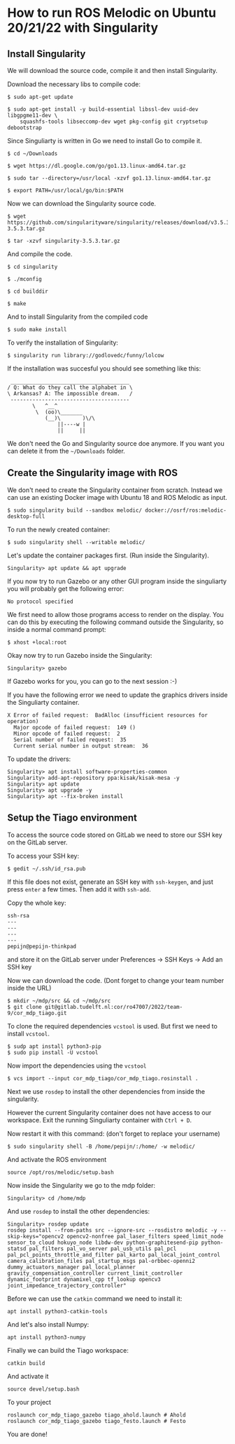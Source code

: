 # How to run ROS Melodic on Ubuntu 20/21/22 with Singularity

## Install Singularity
We will download the source code, compile it and then install Singularity.

Download the necessary libs to compile code:
```
$ sudo apt-get update

$ sudo apt-get install -y build-essential libssl-dev uuid-dev libgpgme11-dev \
    squashfs-tools libseccomp-dev wget pkg-config git cryptsetup debootstrap
```


Since Singuliarty is written in Go we need to install Go to compile it.
```
$ cd ~/Downloads

$ wget https://dl.google.com/go/go1.13.linux-amd64.tar.gz

$ sudo tar --directory=/usr/local -xzvf go1.13.linux-amd64.tar.gz

$ export PATH=/usr/local/go/bin:$PATH
```


Now we can download the Singularity source code.
```
$ wget https://github.com/singularityware/singularity/releases/download/v3.5.3/singularity-3.5.3.tar.gz

$ tar -xzvf singularity-3.5.3.tar.gz
```

And compile the code.
```
$ cd singularity

$ ./mconfig

$ cd builddir

$ make
```

And to install Singularity from the compiled code
```
$ sudo make install
```

To verify the installation of Singularity:
```
$ singularity run library://godlovedc/funny/lolcow
```

If the installation was succesful you should see something like this:
```
 ______________________________________
/ Q: What do they call the alphabet in \
\ Arkansas? A: The impossible dream.   /
 --------------------------------------
        \   ^__^
         \  (oo)\_______
            (__)\       )\/\
                ||----w |
                ||     ||
```

We don't need the Go and Singularity source doe anymore. If you want you can delete it from the `~/Downloads` folder.


## Create the Singularity image with ROS
We don't need to create the Singularity container from scratch. Instead we can use an existing Docker image with Ubuntu 18 and ROS Melodic as input.
```
$ sudo singularity build --sandbox melodic/ docker://osrf/ros:melodic-desktop-full
```

To run the newly created container:
```
$ sudo singularity shell --writable melodic/
```

Let's update the container packages first. (Run inside the Singularity).
```
Singularity> apt update && apt upgrade

```

If you now try to run Gazebo or any other GUI program inside the singuliarty you will probably get the following error:
```
No protocol specified
```

We first need to allow those programs access to render on the display. You can do this by executing the following command outside the Singularity, so inside a normal command prompt:
```
$ xhost +local:root
```

Okay now try to run Gazebo inside the Singularity:
```
Singularity> gazebo
```

If Gazebo works for you, you can go to the next session :-)

If you have the following error we need to update the graphics drivers inside the Singuliarty container.
```
X Error of failed request:  BadAlloc (insufficient resources for operation)
  Major opcode of failed request:  149 ()
  Minor opcode of failed request:  2
  Serial number of failed request:  35
  Current serial number in output stream:  36 
```

To update the drivers:
```
Singularity> apt install software-properties-common
Singularity> add-apt-repository ppa:kisak/kisak-mesa -y
Singularity> apt update
Singularity> apt upgrade -y
Singularity> apt --fix-broken install
```


## Setup the Tiago environment
To access the source code stored on GitLab we need to store our SSH key on the GitLab server.

To access your SSH key:
```
$ gedit ~/.ssh/id_rsa.pub
```

If this file does not exist, generate an SSH key with `ssh-keygen`, and just press `enter` a few times. Then add it with `ssh-add`.

Copy the whole key:
```
ssh-rsa 
---
---
---
---
pepijn@pepijn-thinkpad
```

and store it on the GitLab server under Preferences -> SSH Keys -> Add an SSH key

Now we can download the code. (Dont forget to change your team number inside the URL)

```
$ mkdir ~/mdp/src && cd ~/mdp/src
$ git clone git@gitlab.tudelft.nl:cor/ro47007/2022/team-9/cor_mdp_tiago.git
```

To clone the required dependencies `vcstool` is used. But first we need to install `vcstool`.
```
$ sudp apt install python3-pip
$ sudo pip install -U vcstool
```

Now import the dependencies using the `vcstool`
```
$ vcs import --input cor_mdp_tiago/cor_mdp_tiago.rosinstall .
```

Next we use `rosdep` to install the other dependencies from inside the singularity.

However the current Singularity container does not have access to our workspace. Exit the running Singuliarty container with `Ctrl + D`.

Now restart it with this command:  (don't forget to replace your username)
```
$ sudo singularity shell -B /home/pepijn/:/home/ -w melodic/
```

And activate the ROS environment
```
source /opt/ros/melodic/setup.bash
```

Now inside the Singularity we go to the mdp folder:
```
Singularity> cd /home/mdp
```

And use `rosdep` to install the other dependencies:
```
Singularity> rosdep update
rosdep install --from-paths src --ignore-src --rosdistro melodic -y --skip-keys="opencv2 opencv2-nonfree pal_laser_filters speed_limit_node sensor_to_cloud hokuyo_node libdw-dev python-graphitesend-pip python-statsd pal_filters pal_vo_server pal_usb_utils pal_pcl pal_pcl_points_throttle_and_filter pal_karto pal_local_joint_control camera_calibration_files pal_startup_msgs pal-orbbec-openni2 dummy_actuators_manager pal_local_planner gravity_compensation_controller current_limit_controller dynamic_footprint dynamixel_cpp tf_lookup opencv3 joint_impedance_trajectory_controller"
```

Before we can use the `catkin` command we need to install it:
```
apt install python3-catkin-tools
```

And let's also install Numpy:
```
apt install python3-numpy
```

Finally we can build the Tiago workspace:
```
catkin build
```

And activate it
```
source devel/setup.bash
```

To your project
```
roslaunch cor_mdp_tiago_gazebo tiago_ahold.launch # Ahold
roslaunch cor_mdp_tiago_gazebo tiago_festo.launch # Festo
```

You are done!








